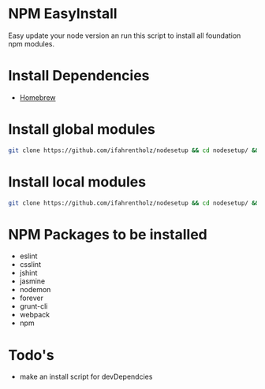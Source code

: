 NPM EasyInstall
==============

Easy update your node version an run this script to install all foundation
npm modules.

Install Dependencies
====================
- [Homebrew](http://brew.sh/)

Install global modules
======================

```bash
git clone https://github.com/ifahrentholz/nodesetup && cd nodesetup/ && ./globals.sh
```


Install local modules
=====================

```bash
git clone https://github.com/ifahrentholz/nodesetup && cd nodesetup/ && ./locals.sh
```


NPM Packages to be installed
============================

- eslint
- csslint
- jshint
- jasmine
- nodemon
- forever
- grunt-cli
- webpack
- npm


Todo's
======
- make an install script for devDependcies
